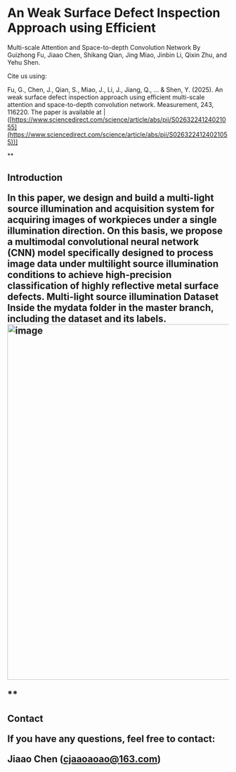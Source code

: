 # An Weak Surface Defect Inspection Approach using Efficient
Multi-scale Attention and Space-to-depth Convolution Network
By Guizhong Fu, Jiaao Chen, Shikang Qian, Jing Miao, Jinbin Li, Qixin Zhu, and Yehu Shen.

Cite us using:

Fu, G., Chen, J., Qian, S., Miao, J., Li, J., Jiang, Q., ... & Shen, Y. (2025). An weak surface defect inspection approach using efficient multi-scale attention and space-to-depth convolution network. Measurement, 243, 116220.
The paper is available at |([https://www.sciencedirect.com/science/article/abs/pii/S0263224124021055](https://www.sciencedirect.com/science/article/abs/pii/S0263224124021055))]

**<h2>Introduction

In this paper, we design and build a multi-light source illumination and acquisition system for acquiring images of workpieces under a single illumination direction. On this basis, we propose a multimodal convolutional neural network (CNN) model specifically designed to process image data under multilight source illumination conditions to achieve high-precision classification of highly reflective metal surface defects.
Multi-light source illumination Dataset
Inside the mydata folder in the master branch, including the dataset and its labels.
<img width="808" alt="image" src="https://github.com/user-attachments/assets/132d3b75-ebec-4fe1-bc79-d7a77431c13d" />

**<h2>Contact

If you have any questions, feel free to contact:

Jiaao Chen (cjaaoaoao@163.com)
